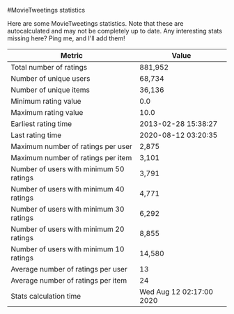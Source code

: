 #MovieTweetings statistics

Here are some MovieTweetings statistics. Note that these are autocalculated and may not be completely up to date. Any interesting stats missing here? Ping me, and I'll add them!

Metric | Value
--- | ---
Total number of ratings                 | 881,952
Number of unique users                  | 68,734
Number of unique items                  | 36,136
Minimum rating value                    | 0.0
Maximum rating value                    | 10.0
Earliest rating time                    | 2013-02-28 15:38:27
Last rating time                        | 2020-08-12 03:20:35
Maximum number of ratings per user      | 2,875
Maximum number of ratings per item      | 3,101
Number of users with minimum 50 ratings | 3,791
Number of users with minimum 40 ratings | 4,771
Number of users with minimum 30 ratings | 6,292
Number of users with minimum 20 ratings | 8,855
Number of users with minimum 10 ratings | 14,580
Average number of ratings per user      | 13
Average number of ratings per item      | 24
Stats calculation time                  | Wed Aug 12 02:17:00 2020

